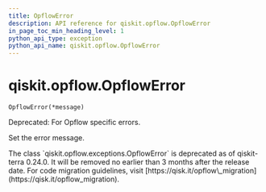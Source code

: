 ```yaml
---
title: OpflowError
description: API reference for qiskit.opflow.OpflowError
in_page_toc_min_heading_level: 1
python_api_type: exception
python_api_name: qiskit.opflow.OpflowError
---
```


<span id="qiskit-opflow-opflowerror" />

# qiskit.opflow\.OpflowError

<span id="qiskit.opflow.OpflowError" />

`OpflowError(*message)`

Deprecated: For Opflow specific errors.

Set the error message.

<Admonition title="Deprecated since version 0.24.0" type="danger">
  The class `qiskit.opflow.exceptions.OpflowError` is deprecated as of qiskit-terra 0.24.0. It will be removed no earlier than 3 months after the release date. For code migration guidelines, visit [https://qisk.it/opflow\_migration](https://qisk.it/opflow_migration).
</Admonition>

